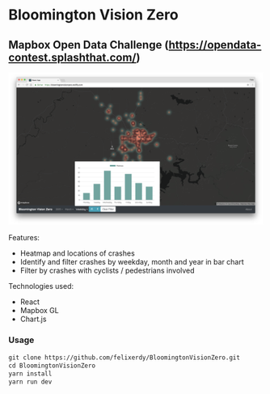 # Bloomington Vision Zero

## Mapbox Open Data Challenge (https://opendata-contest.splashthat.com/)

![screenshot](screenshot.png)

Features:

* Heatmap and locations of crashes
* Identify and filter crashes by weekday, month and year in bar chart
* Filter by crashes with cyclists / pedestrians involved

Technologies used:

* React
* Mapbox GL
* Chart.js

### Usage

```
git clone https://github.com/felixerdy/BloomingtonVisionZero.git
cd BloomingtonVisionZero
yarn install
yarn run dev
```
